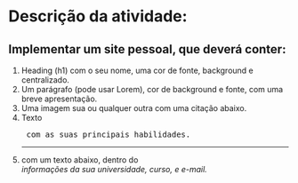 # Descrição da atividade:

## Implementar um site pessoal, que deverá conter:

1. Heading (h1) com o seu nome, uma cor de fonte, background e centralizado.
2. Um parágrafo (pode usar Lorem), cor de background e fonte, com uma breve apresentação.
3. Uma imagem sua ou qualquer outra com uma citação abaixo.
4.  Texto <pre> com as suas principais habilidades.
5. <hr> com um texto abaixo, dentro do <address> informações da sua universidade, curso, e e-mail.
